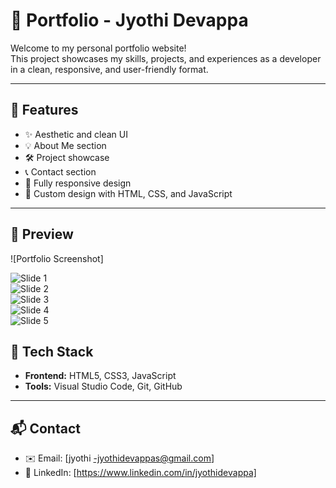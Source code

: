 # 💼 Portfolio - Jyothi Devappa

Welcome to my personal portfolio website!  
This project showcases my skills, projects, and experiences as a developer in a clean, responsive, and user-friendly format.

---

## 🚀 Features

- ✨ Aesthetic and clean UI
- 💡 About Me section
- 🛠️ Project showcase
- 📞 Contact section
- 📱 Fully responsive design
- 🎨 Custom design with HTML, CSS, and JavaScript

---

## 📸 Preview

![Portfolio Screenshot] 


![Slide 1](images/slide1.png)  
![Slide 2](images/slide2.png)  
![Slide 3](images/slide3.png)  
![Slide 4](images/slide4.png)  
![Slide 5](images/slide5.png)


## 🧰 Tech Stack

- **Frontend:** HTML5, CSS3, JavaScript
- **Tools:** Visual Studio Code, Git, GitHub

---
## 📬 Contact

- ✉️ Email: [jyothi -jyothidevappas@gmail.com]
- 💼 LinkedIn: [https://www.linkedin.com/in/jyothidevappa]



